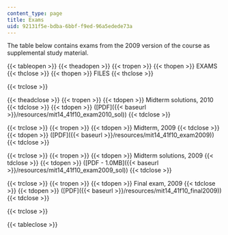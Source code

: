 ```yaml
---
content_type: page
title: Exams
uid: 92131f5e-bdba-6bbf-f9ed-96a5edede73a
---
```


The table below contains exams from the 2009 version of the course as supplemental study material.

{{< tableopen >}}
{{< theadopen >}}
{{< tropen >}}
{{< thopen >}}
EXAMS
{{< thclose >}}
{{< thopen >}}
FILES
{{< thclose >}}

{{< trclose >}}

{{< theadclose >}}
{{< tropen >}}
{{< tdopen >}}
Midterm solutions, 2010
{{< tdclose >}}
{{< tdopen >}}
([PDF]({{< baseurl >}}/resources/mit14_41f10_exam2010_sol))
{{< tdclose >}}

{{< trclose >}}
{{< tropen >}}
{{< tdopen >}}
Midterm, 2009
{{< tdclose >}}
{{< tdopen >}}
([PDF]({{< baseurl >}}/resources/mit14_41f10_exam2009))
{{< tdclose >}}

{{< trclose >}}
{{< tropen >}}
{{< tdopen >}}
Midterm solutions, 2009
{{< tdclose >}}
{{< tdopen >}}
([PDF - 1.0MB]({{< baseurl >}}/resources/mit14_41f10_exam2009_sol))
{{< tdclose >}}

{{< trclose >}}
{{< tropen >}}
{{< tdopen >}}
Final exam, 2009
{{< tdclose >}}
{{< tdopen >}}
([PDF]({{< baseurl >}}/resources/mit14_41f10_final2009))
{{< tdclose >}}

{{< trclose >}}

{{< tableclose >}}